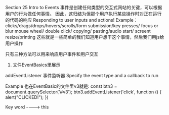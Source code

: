 Section 25
Intro to Events
事件是创建任何类型的交互式网站的关键，可以根据用户的行为做任何事情。
因此，这归结为但那个用户执行某些操作时对正在运行的代码的响应
Responding to user inputs and actions!
Example：
clicks/drags/drops/hovers/scrolls/form submission/key presses/ focus or blur
mouse wheel/ double click/ copying/ pasting/audio start/ screent resize/printing
这些就是一些简单的我们知道用户想干这个事情，然后我们用js给用户操作

只有三种方法可以用来响应用户事件和用户交互

1. 文件EventBasics里展示


addEventListener 事件监听器
Specify the event type and a callback to run

Example 也在EventBasic的文件里v3就是:
const btn3 = document.querySelector('#v3');
btn3.addEventListener('click', function () {
    alert("CLICKED!");
})


Key word ----> this